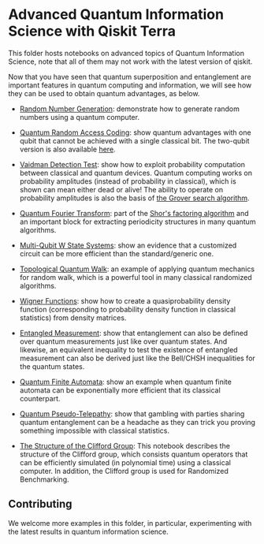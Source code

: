 # Advanced Quantum Information Science with Qiskit Terra

This folder hosts notebooks on advanced topics of Quantum Information Science, note that all of them may not work with the latest version of qiskit. 

Now that you have seen that quantum superposition and entanglement are important features in quantum computing and information,
we will see how they can be used to obtain quantum advantages, as below.

* [Random Number Generation](random_number_generation.ipynb): demonstrate how to generate random numbers using a quantum computer.

* [Quantum Random Access Coding](single-qubit_quantum_random_access_coding.ipynb): show quantum advantages with one qubit that cannot be achieved with a single classical bit. The two-qubit version is also available [here](two-qubit_state_quantum_random_access_coding.ipynb).

* [Vaidman Detection Test](vaidman_detection_test.ipynb): show how to exploit probability computation between classical and quantum devices. Quantum computing works on probability amplitudes (instead of probability in classical), which is shown can mean either dead or alive! The ability to operate on probability amplitudes is also the basis of [the Grover search algorithm](../../algorithms/grover_algorithm.ipynb).

* [Quantum Fourier Transform](fourier_transform.ipynb): part of the [Shor's factoring algorithm](../../algorithms/shor_algorithm.ipynb) and an important block for extracting periodicity structures in many quantum algorithms.

* [Multi-Qubit W State Systems](Multi-Qubit_W_States_with_Tomography.ipynb): show an evidence that a customized circuit can be more efficient than the standard/generic one.

* [Topological Quantum Walk](topological_quantum_walk.ipynb): an example of applying quantum mechanics for random walk, which is a powerful tool in many classical randomized algorithms.

* [Wigner Functions](wigner_functions.ipynb): show how to create a quasiprobability density function (corresponding to probability density function in classical statistics) from density matrices.

* [Entangled Measurement](entangled_measurement.ipynb): show that entanglement can also be defined over quantum measurements just like over quantum states. And likewise, an equivalent inequality to test the existence of entangled measurement can also be derived just like the Bell/CHSH inequalities for the quantum states.

* [Quantum Finite Automata](comparing_classical_and_quantum_finite_automata.ipynb): show an example when quantum finite automata can be exponentially more efficient that its classical counterpart.

* [Quantum Pseudo-Telepathy](quantum_magic_square.ipynb): show that gambling with parties sharing quantum entanglement can be a headache as they can trick you proving something impossible with classical statistics.

* [The Structure of the Clifford Group](Clifford_Group.ipynb): 
This notebook describes the structure of the Clifford group, 
which consists quantum operators that can be efficiently 
simulated (in polynomial time) using a classical computer.
In addition, the Clifford group is used for Randomized Benchmarking.

## Contributing

We welcome more examples in this folder, in particular, experimenting with the latest results in quantum information science.

